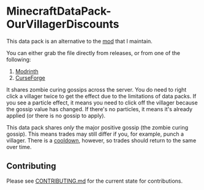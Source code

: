 # MinecraftDataPack-OurVillagerDiscounts

This data pack is an alternative to the
[mod](https://github.com/Gremlite/MinecraftMod-OurVillagerDiscounts) that I
maintain.

You can either grab the file directly from releases, or from one of the following:

1. [Modrinth](https://modrinth.com/datapack/our-villager-discounts-data-pack)
2. [CurseForge](https://www.curseforge.com/minecraft/data-packs/our-villager-discounts-data-pack)

It shares zombie curing gossips across the server. You do need to right click a
villager twice to get the effect due to the limitations of data packs. If you
see a particle effect, it means you need to click off the villager because the
gossip value has changed. If there's no particles, it means it's already applied
(or there is no gossip to apply).

This data pack shares _only_ the major positive gossip (the zombie curing
gossip). This means trades may still differ if you, for example, punch a
villager. There is a [cooldown](https://minecraft.wiki/w/Villager#Gossiping),
however, so trades should return to the same over time.

## Contributing

Please see [CONTRIBUTING.md](/CONTRIBUTING.md) for the current state for
contributions.
